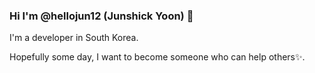 ### Hi I'm @hellojun12 (Junshick Yoon) 👋

I'm a developer in South Korea.

Hopefully some day, I want to become someone who can help others✨.
